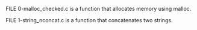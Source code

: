 FILE 0-malloc_checked.c is a function that allocates memory using malloc.

FILE 1-string_nconcat.c is a function that concatenates two strings.
